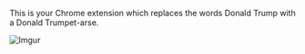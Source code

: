 This is your Chrome extension which replaces the words Donald Trump with a Donald Trumpet-arse.

![Imgur](http://i.imgur.com/egdxW0s.jpg)
